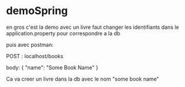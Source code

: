 # demoSpring

en gros c'est la demo avec un livre
faut changer les identifiants dans le application.property pour correspondre a la db

puis avec postman:

POST : localhost/books

body: 
{
    "name": "Some Book Name"
}


Ca va creer un livre dans la db avec le nom "some book name"
